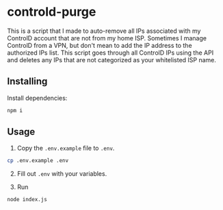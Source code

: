 # controld-purge

This is a script that I made to auto-remove all IPs associated with my ControlD account that are not from my home ISP. Sometimes I manage ControlD from a VPN, but don't mean to add the IP address to the authorized IPs list. This script goes through all ControlD IPs using the API and deletes any IPs that are not categorized as your whitelisted ISP name.
 
## Installing

Install dependencies:

```bash
npm i
```

## Usage

1. Copy the `.env.example` file to `.env`.

```bash
cp .env.example .env
```

2. Fill out `.env` with your variables. 

3. Run

```bash
node index.js
```
